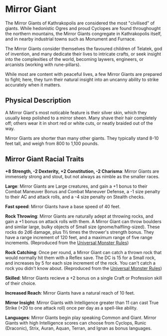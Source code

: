# Mirror Giant

The Mirror Giants of Kathrakopolis are considered the most "civilised" of giants.
While hedonistic Ogres and proud Cyclopes are found throughought the northern mountains,
the Mirror Giants congregate in Kathrakopolis itself, and in nearby industrial towns such as
Monument and Furnace.

The Mirror Giants consider themselves the favoured children of Telatek, god of invention,
and many dedicate their lives to intricate crafts, or seek insight into the complexities of the world,
becoming laywers, engineers, or arcanists (working with rune-pillars).

While most are content with peaceful lives, a few Mirror Giants are prepared to fight;
here, they turn their natural insight into an uncanny ability to strike accurately when it matters.

## Physical Description

A Mirror Giant's most noticable feature is their silver skin, which they usually keep polished
to a mirror sheen. Many shave their hair completely off; others wear it in short red or white
cuts, or neatly braided out of the way.

Mirror Giants are shorter than many other giants.
They typically stand 8-10 feet tall, and weigh from 800 to 1,100 pounds.

## Mirror Giant Racial Traits

**+8 Strength, -2 Dexterity, +2 Constitution, -2 Charisma**: Mirror Giants are immensely strong and stout, but not always as nimble as the smaller races.

**Large**: Mirror Giants are Large creatures, and gain a +1 bonus to their Combat Maneuver Bonus and Combat Maneuver Defense, a -1 size penalty to their AC and attack rolls, and a -4 size penalty on Stealth checks.

**Fast speed**: Mirror Giants have a base speed of 40 feet.

**Rock Throwing**: Mirror Giants are naturally adept at throwing rocks, and gain a +1 bonus on attack rolls with them.
A Mirror Giant can throw boulders and similar large, bulky objects of Small size (gnome/halfling-sized).
These rocks do 2d6 damage, plus 1½ times the thrower's strength bonus.
They have a range increment of 120 feet, and a maximum range of five range increments.
(Reproduced from the [Universal Monster Rules](http://paizo.com/pathfinderRPG/prd/bestiary/universalMonsterRules.html#rock-throwing))

**Rock Catching**: Once per round, a Mirror Giant can catch a thrown rock that would normally hit them with a Reflex save.
The DC is 15 for a Small rock, and increases by 5 for each size increment of the rock.
You can't catch a rock you didn't know about. (Reproduced from the [Universal Monster Rules](http://paizo.com/pathfinderRPG/prd/bestiary/universalMonsterRules.html#rock-catching))

**Skilled**: Mirror Giants recieve a +2 bonus on a single Craft or Profession skill of their choice.

**Increased Reach**: Mirror Giants have a natural reach of 10 feet.

**Mirror Insight**: Mirror Giants with Intelligence greater than 11 can cast True Strike (+20 to one attack roll) once per day as a spell-like ability.

**Languages**: Mirror Giants begin play speaking Common and Giant. Mirror Giants with high Intelligence scores can choose from Cyclops, Runic (Draconic), Strix, Auran, Aquan, Terran, and Ignan as bonus languages.
